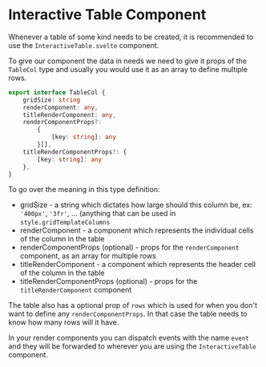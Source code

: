 # Interactive Table Component
Whenever a table of some kind needs to be created, it is recommended to use the `InteractiveTable.svelte` component.

To give our component the data in needs we need to give it props of the `TableCol` type and usually you would use it as an array to define multiple rows.
```ts
export interface TableCol {
    gridSize: string
    renderComponent: any,
    titleRenderComponent: any,
    renderComponentProps?: 
        {
            [key: string]: any
        }[],
    titleRenderComponentProps?: {
        [key: string]: any
    },
}
```
To go over the meaning in this type definition:
* gridSize - a string which dictates how large should this column be, ex: `'400px'`, `'3fr'`, ... (anything that can be used in `style.gridTemplateColumns`
* renderComponent - a component which represents the individual cells of the column in the table
* renderComponentProps (optional) - props for the `renderComponent` component, as an array for multiple rows 
* titleRenderComponent - a component which represents the header cell of the column in the table
* titleRenderComponentProps (optional) - props for the `titleRenderComponent` component

The table also has a optional prop of `rows` which is used for when you don't want to define any `renderComponentProps`. In that case the table needs to know how many
rows will it have.

In your render components you can dispatch events with the name `event` and they will be forwarded to wherever you are using the `InteractiveTable` component.

